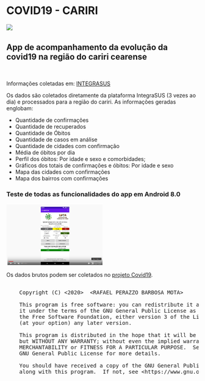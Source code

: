 <html>

<body>

<h1>COVID19 - CARIRI</h1>

<a href='https://play.google.com/store/apps/details?id=pet.yoko.apps.covid' target="_blank"><img src='https://www.gstatic.com/android/market_images/web/play_prism_hlock_2x.png' width="20%" heigth="20%"></a>

<h2>App de acompanhamento da evolução da covid19 na região do cariri cearense</h2> <BR>

Informações coletadas em: <a href='https://indicadores.integrasus.saude.ce.gov.br/indicadores/indicadores-coronavirus'>INTEGRASUS</a><BR>

Os dados são coletados diretamente da plataforma IntegraSUS (3 vezes ao dia) e processados para a região do cariri. As informações geradas englobam:

 <ul>
  <li>Quantidade de confirmações</li>
  <li>Quantidade de recuperados</li>
  <li>Quantidade de Óbitos</li>
  <li>Quantidade de casos em análise</li>
  <li>Quantidade de cidades com confirmação</li>
  <li>Média de óbitos por dia</li>
  <li>Perfil dos óbitos: Por idade e sexo e comorbidades;</li>
  <li>Gráficos dos totais de confirmações e óbitos: Por idade e sexo</li>
  <li>Mapa das cidades com confirmações</li>
  <li>Mapa dos bairros com confirmações</li>
</ul> 

<h3>Teste de todas as funcionalidades do app em Android 8.0</h3>
<a href='https://www.youtube.com/watch?v=HPTWujJQ1C4'target="_blank"><img src='youtube.png' width="50%" heigth="50%"></a>

<p>
Os dados brutos podem ser coletados no <a href='https://github.com/rafaelperazzo/covid19'>projeto Covid19</a>.
</p>

<pre>   
    Copyright (C) &lt;2020&gt;  &lt;RAFAEL PERAZZO BARBOSA MOTA&gt;

    This program is free software: you can redistribute it and/or modify
    it under the terms of the GNU General Public License as published by
    the Free Software Foundation, either version 3 of the License, or
    (at your option) any later version.

    This program is distributed in the hope that it will be useful,
    but WITHOUT ANY WARRANTY; without even the implied warranty of
    MERCHANTABILITY or FITNESS FOR A PARTICULAR PURPOSE.  See the
    GNU General Public License for more details.

    You should have received a copy of the GNU General Public License
    along with this program.  If not, see &lt;https://www.gnu.org/licenses/&gt;.
</pre>

</body>

</html>
